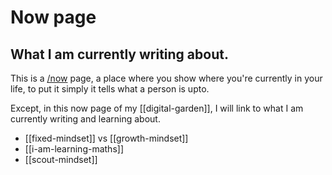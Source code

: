 # Now page

## What I am currently writing about.

This is a [/now](https://nownownow.com/about) page, a place where you show where you're currently in your life, to put it simply it tells what a person is upto.

Except, in this now page of my [[digital-garden]], I will link to what I am currently writing and learning about.

- [[fixed-mindset]] vs [[growth-mindset]]
- [[i-am-learning-maths]]
- [[scout-mindset]]
